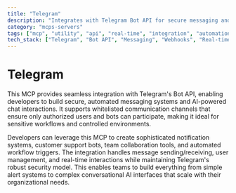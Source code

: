 ```yaml
---
title: "Telegram"
description: "Integrates with Telegram Bot API for secure messaging and AI-powered interactions in automated workflows."
category: "mcps-servers"
tags: ["mcp", "utility", "api", "real-time", "integration", "automation"]
tech_stack: ["Telegram", "Bot API", "Messaging", "Webhooks", "Real-time Communication"]
---
```


# Telegram

This MCP provides seamless integration with Telegram's Bot API, enabling developers to build secure, automated messaging systems and AI-powered chat interactions. It supports whitelisted communication channels that ensure only authorized users and bots can participate, making it ideal for sensitive workflows and controlled environments.

Developers can leverage this MCP to create sophisticated notification systems, customer support bots, team collaboration tools, and automated workflow triggers. The integration handles message sending/receiving, user management, and real-time interactions while maintaining Telegram's robust security model. This enables teams to build everything from simple alert systems to complex conversational AI interfaces that scale with their organizational needs.
